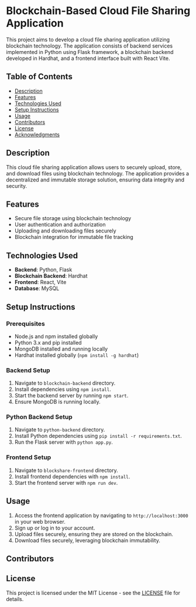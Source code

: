 # Blockchain-Based Cloud File Sharing Application


This project aims to develop a cloud file sharing application utilizing blockchain technology. The application consists of backend services implemented in Python using Flask framework, a blockchain backend developed in Hardhat, and a frontend interface built with React Vite.

## Table of Contents

- [Description](#description)
- [Features](#features)
- [Technologies Used](#technologies-used)
- [Setup Instructions](#setup-instructions)
- [Usage](#usage)
- [Contributors](#contributors)
- [License](#license)
- [Acknowledgments](#acknowledgments)

## Description

This cloud file sharing application allows users to securely upload, store, and download files using blockchain technology. The application provides a decentralized and immutable storage solution, ensuring data integrity and security.

## Features

- Secure file storage using blockchain technology
- User authentication and authorization
- Uploading and downloading files securely
- Blockchain integration for immutable file tracking

## Technologies Used

- **Backend**: Python, Flask
- **Blockchain Backend**: Hardhat
- **Frontend**: React, Vite
- **Database**: MySQL

## Setup Instructions

### Prerequisites

- Node.js and npm installed globally
- Python 3.x and pip installed
- MongoDB installed and running locally
- Hardhat installed globally (`npm install -g hardhat`)

### Backend Setup

1. Navigate to `blockchain-backend` directory.
2. Install dependencies using `npm install`.
3. Start the backend server by running `npm start`.
4. Ensure MongoDB is running locally.

### Python Backend Setup

1. Navigate to `python-backend` directory.
2. Install Python dependencies using `pip install -r requirements.txt`.
3. Run the Flask server with `python app.py`.

### Frontend Setup

1. Navigate to `blockshare-frontend` directory.
2. Install frontend dependencies with `npm install`.
3. Start the frontend server with `npm run dev`.

## Usage

1. Access the frontend application by navigating to `http://localhost:3000` in your web browser.
2. Sign up or log in to your account.
3. Upload files securely, ensuring they are stored on the blockchain.
4. Download files securely, leveraging blockchain immutability.

## Contributors


## License

This project is licensed under the MIT License - see the [LICENSE](LICENSE) file for details.
